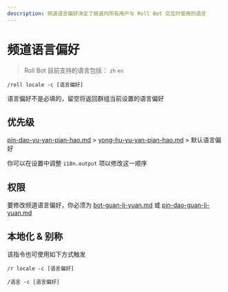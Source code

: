 ```yaml
---
description: 频道语言偏好决定了频道内所有用户与 Roll Bot 交互时使用的语言
---
```


# 频道语言偏好

> Roll Bot 目前支持的语言包括： `zh` `en`

```
/roll locale -c [语言偏好]
```

语言偏好不是必填的，留空将返回群组当前设置的语言偏好

## 优先级

[pin-dao-yu-yan-pian-hao.md](pin-dao-yu-yan-pian-hao.md "mention") > [yong-hu-yu-yan-pian-hao.md](yong-hu-yu-yan-pian-hao.md "mention") > 默认语言偏好

你可以在设置中调整 `i18n.output` 项以修改这一顺序

## 权限

要修改频道语言偏好，你必须为 [bot-guan-li-yuan.md](../quan-xian/bot-guan-li-yuan.md "mention") 或 [pin-dao-guan-li-yuan.md](../quan-xian/pin-dao-guan-li-yuan.md "mention")

## 本地化 & 别称

该指令也可使用如下方式触发

```
/r locale -c [语言偏好]

/语言 -c [语言偏好]
```
